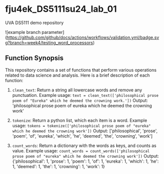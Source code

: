 # fju4ek_DS5111su24_lab_01
UVA DS5111 demo repository

![example branch parameter]
(https://github.com/github/docs/actions/workflows/validation.yml/badge.svg?branch=week4/testing_word_processors)


## Function Synopsis

This repository contains a set of functions that perform various operations related to data science and analysis. Here is a brief description of each function:

1. `clean_text`: Return a string all lowercase words and remove any punctuation.
	Example usage: `text = clean_text(['philosophical prose poem of "Eureka" which he deemed the crowning work.'])`
	Output: 'philosophical prose poem of eureka which he deemed the crowning work'

2. `tokenize`: Return a python list, which each item is a word.
	Example usage: `tokens = tokenize(['philosophical prose poem of "eureka" which he deemed the crowning work'])`
	Output: ['philosophical', 'prose', 'poem', 'of', 'eureka', 'which', 'he', 'deemed', 'the', 'crowning', 'work']

3. `count_words`: Return a dictionary with the words as keys, and counts as value.
	Example usage: `count_words = count_words(['philosophical prose poem of "eureka" which he deemed the crowning work'])`
	Output: {'philosophical': 1, 'prose': 1, 'poem': 1, 'of': 1, 'eureka': 1, 'which': 1, 'he': 1, 'deemed': 1, 'the': 1, 'crowning': 1, 'work': 1}

